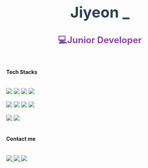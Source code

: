 <!--<div align="center">
  <a href="https://hits.seeyoufarm.com">
    <img src="https://hits.seeyoufarm.com/api/count/incr/badge.svg?url=https%3A%2F%2Fgithub.com%2Fuoahir&count_bg=%23EBC7EA&title_bg=%23BCBBB3&icon=github.svg&icon_color=%23E7E7E7&title=hits&edge_flat=false"/>
  </a>
</div>
-->
<!--
<div align="center">

 <a href="https://github.com/devxb/gitanimals">
  <img
    src="https://render.gitanimals.org/lines/uoahir?pet-id=645881382712894392"
    width="120"
    height="143"
  />
</a>

</div>-->

<h2 style="color: #2c3e50; font-size: 2.5rem; text-align: center; font-weight: bold;">
Jiyeon _ 
</h2>
<strong style="font-size: 1.5rem; color: #8e44ad; text-align: center; display: block;">
  💻Junior Developer
</strong>
<br>
<br>
<div> 
  <h4>Tech Stacks</h4> 
  <br>
  <div>
    <img src="https://img.shields.io/badge/HTML5-E34F26?style=for-the-badge&logo=HTML5&logoColor=white">
    <img src="https://img.shields.io/badge/CSS3-1572B6?style=for-the-badge&logo=CSS3&logoColor=white">
    <img src="https://img.shields.io/badge/Javascript-F7DF1E?style=for-the-badge&logo=Javascript&logoColor=white">
    <img src="https://img.shields.io/badge/Vue.js-4FC08D?style=for-the-badge&logo=Vue.js&logoColor=white">
    <br>
    <br>
    <img src="https://img.shields.io/badge/Java-007396?style=for-the-badge&logo=Java&logoColor=white">
    <img src="https://img.shields.io/badge/Spring-6DB33F?style=for-the-badge&logo=Spring&logoColor=white">
    <img src="https://img.shields.io/badge/Spring Boot-6DB33F?style=for-the-badge&logo=Spring Boot&logoColor=white">
    <img src="https://img.shields.io/badge/Node.js-339933?style=for-the-badge&logo=Node.js&logoColor=white">
    <br>
    <br>
    <img src="https://img.shields.io/badge/PostgreSQL-4169E1?style=for-the-badge&logo=PostgreSQL&logoColor=white">
    <img src="https://img.shields.io/badge/Oracle-F80000?style=for-the-badge&logo=Oracle&logoColor=white">
</div>

</div>
<br/>
<div>
  <h4>Contact me </h4>
  <br>
   
  <div>
      <a href="https://www.instagram.com/uoahir/">
        <img src="https://img.shields.io/badge/Instagram-E4405F?style=for-the-badge&logo=Instagram&logoColor=white">
      </a>
      <a href="mailto:choco6815@gmail.com">
        <img src="https://img.shields.io/badge/Gmail-EA4335?style=for-the-badge&logo=Gmail&logoColor=white">
      </a>
      <a href="https://velog.io/@uoahir">
        <img src="https://img.shields.io/badge/Velog-20C997?style=for-the-badge&logo=Velog&logoColor=white">
      </a>
  </div>
</div>

<!--
<div>
  <h4>Stats </h4>
      <img src="https://github-readme-stats.vercel.app/api?username=uoahir&bg_color=180,ffffff,00000000&title_color=716a6a&text_color=716a6a" height="305" width = "300"/>
      <img src="https://github-readme-stats.vercel.app/api/top-langs/?username=uoahir&layout=compact&bg_color=180,ffffff,00000000&title_color=716a6a&text_color=716a6a" height="300" width = "279"/>
</div>
-->


